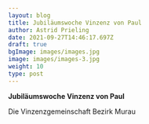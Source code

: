 ```yaml
---
layout: blog
title: Jubiläumswoche Vinzenz von Paul
author: Astrid Prieling
date: 2021-09-27T14:46:17.697Z
draft: true
bgImage: images/images.jpg
image: images/images-3.jpg
weight: 10
type: post
---
```

**Jubiläumswoche Vinzenz von Paul**

Die Vinzenzgemeinschaft Bezirk Murau